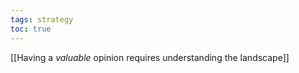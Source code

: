 ```yaml
---
tags: strategy 
toc: true
---
```


[[Having a _valuable_ opinion requires understanding the landscape]]
